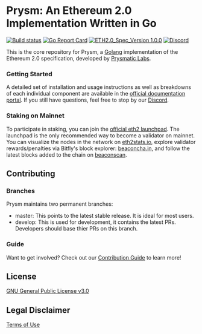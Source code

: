 # Prysm: An Ethereum 2.0 Implementation Written in Go

[![Build status](https://badge.buildkite.com/b555891daf3614bae4284dcf365b2340cefc0089839526f096.svg?branch=master)](https://buildkite.com/prysmatic-labs/prysm)
[![Go Report Card](https://goreportcard.com/badge/github.com/prysmaticlabs/prysm)](https://goreportcard.com/report/github.com/prysmaticlabs/prysm)
[![ETH2.0_Spec_Version 1.0.0](https://img.shields.io/badge/ETH2.0%20Spec%20Version-v1.0.0-blue.svg)](https://github.com/ethereum/eth2.0-specs/tree/v1.0.0)
[![Discord](https://user-images.githubusercontent.com/7288322/34471967-1df7808a-efbb-11e7-9088-ed0b04151291.png)](https://discord.gg/CTYGPUJ)

This is the core repository for Prysm, a [Golang](https://golang.org/) implementation of the Ethereum 2.0 specification, developed by [Prysmatic Labs](https://prysmaticlabs.com).

### Getting Started

A detailed set of installation and usage instructions as well as breakdowns of each individual component are available in the [official documentation portal](https://docs.prylabs.network). If you still have questions, feel free to stop by our [Discord](https://discord.gg/CTYGPUJ).

### Staking on Mainnet

To participate in staking, you can join the [official eth2 launchpad](https://launchpad.ethereum.org). The launchpad is the only recommended way to become a validator on mainnet. You can visualize the nodes in the network on [eth2stats.io](https://eth2stats.io), explore validator rewards/penalties via Bitfly's block explorer: [beaconcha.in](https://beaconcha.in), and follow the latest blocks added to the chain on [beaconscan](https://beaconscan.com).


## Contributing
### Branches
Prysm maintains two permanent branches:

* master: This points to the latest stable release. It is ideal for most users.
* develop: This is used for development, it contains the latest PRs. Developers should base thier PRs on this branch.

### Guide
Want to get involved? Check out our [Contribution Guide](https://docs.prylabs.network/docs/contribute/contribution-guidelines/) to learn more!

## License

[GNU General Public License v3.0](https://www.gnu.org/licenses/gpl-3.0.en.html)

## Legal Disclaimer

[Terms of Use](/TERMS_OF_SERVICE.md)
